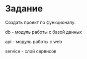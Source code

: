 # Задание

Создать проект по функционалу:

db - модуль работы с базой данных

api - модуль работы с web

service - слой сервисов